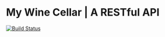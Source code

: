 # My Wine Cellar | A RESTful API

[![Build Status](https://travis-ci.org/yang70/wine_api.svg?branch=master)](https://travis-ci.org/yang70/wine_api)
